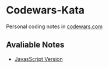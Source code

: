 # Codewars-Kata
Personal coding notes in [codewars.com](codewars.com)

## Avaliable Notes
- [JavasScript Version](https://github.com/AnteeHub/codewars-kata/blob/main/javaScript/index.md)

